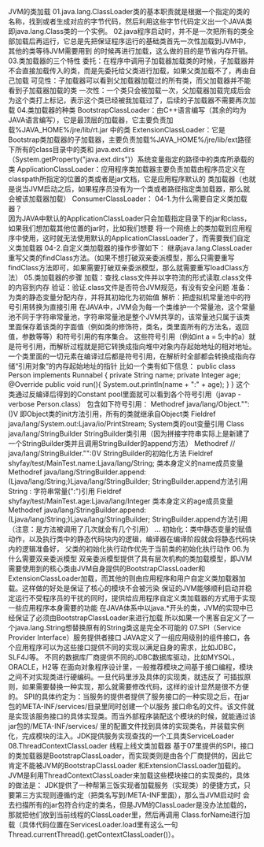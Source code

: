 JVM的类加载
01.java.lang.ClassLoader类的基本职责就是根据一个指定的类的名称，找到或者生成对应的字节代码，然后利用这些字节代码定义出一个JAVA类
  即java.lang.Class类的一个实例。
02.java程序启动时，并不是一次把所有的类全部加载后再运行，它总是先把保证程序运行的基础类首先一次性加载到JVM中，其他的类等待JVM需要用到
  的时候再进行加载，这么做的目的是节省内存开销。
03.类加载器的三个特性
    委托：在程序中调用子加载器加载类的时候，子加载器并不会直接加载传入的类，而是先委托给父类进行加载，如果父类加载不了，再由自己加载
    可见性：子加载器可以看到父加载器加载过的所有类，而父加载器并不能看到子加载器加载的类
    一次性：一个类只会被加载一次，父加载器加载完成后会为这个类打上标记，表示这个类已经被我加载过了，后续的子加载器不需要再次加载
04.类加载器的种类
    BootstrapClassLoader：由C++语言编写（其余的均为JAVA语言编写），它是最顶层的加载器，它主要负责加载%JAVA_HOME%/jre/lib/rt.jar
                     中的类
    ExtensionClassLoader：它是Bootstrap类加载器的子加载器，主要负责加载%JAVA_HOME%/jre/lib/ext路径下所有的class目录中的类和
                     java.ext.dirs（System.getProperty("java.ext.dirs")）系统变量指定的路径中的类库所承载的类
    ApplicationClassLoader：应用程序类加载器主要负责加载由程序员定义在classpath所指定的位置的类或者是jar文档，它是应用程序默认的
                       类加载器（也就是说当JVM启动之后，如果程序员没有为一个类或者路径指定类加载器，那么就会被该加载器加载）
    ConsumerClassLoader：
    04-1.为什么需要自定义类加载器？   
         因为JAVA中默认的ApplicationClassLoader只会加载指定目录下的jar和class，如果我们想加载其他位置的jar时，比如我们想要
         将一个网络上的类加载到应用程序中使用，这时就无法使用默认的ApplicationClassLoader了，而需要我们自定义类加载器
    04-2.自定义类加载器的操作步骤如下：
         继承java.lang.ClassLoader
         重写父类的findClass方法。（如果不想打破双亲委派模型，那么只需要重写findClass方法即可，如果需要打破双亲委派模型，那么就需要重写loadClass方法）
05.类加载器的步骤
    加载：查找.class文件并以字符流的形式读取.class文件的内容到内存
    验证：验证.class文件是否符合JVM规范，有没有安全问题
    准备：为类的静态变量分配内存，并将其初始化为初始值
    解析：把虚拟机常量池中的符号引用转换为直接引用
         在JAVA中，JVM会为每一个类维护一个常量池，这个常量池不同于字符串常量池，字符串常量池是整个JVM共享的，该常量池只属于该类
         里面保存着该类的字面值（例如类的修饰符，类名，类里面所有的方法名，返回值，参数等等）和符号引用的有序集合。
         这些符号引用（例如int a = 5;中的a）就是符号引用，而解析过程就是把它转换成指向堆中对象内存起始地址的相对地址。
         一个类里面的一切元素在编译过后都是符号引用，在解析时全部都会转换成指向存储“引用对象”的内存起始地址的指针
         比如一个类有如下信息：
         public class Person implements Runnabel {
            private String name;
            private Integer age;
            @Override
            public void run(){
                System.out.println(name + ":" + age);
            }
         }
         这个类通过反编译后得到的Constant pool里面就可以看到各个符号引用（javap -verbose Person.class）
         包含如下符号引用：
         Methodref java/lang/Object."<init>":()V 即Object类的init方法引用，所有的类就继承自Object类
         Fieldref java/lang/System.out:Ljava/io/PrintStream; System类的out变量引用
         Class  java/lang/StringBuilder StringBuilder类引用（因为拼接字符串实际上是新建了一个StringBuilder类并且调用StringBuilder的append方法）
         Methodref // java/lang/StringBuilder."<init>":()V StringBuilder的初始化方法
         Fieldref shyfay/test/MainTest.name:Ljava/lang/String; 类本身定义的name成员变量
         Methodref java/lang/StringBuilder.append:(Ljava/lang/String;)Ljava/lang/StringBuilder; StringBuilder.append方法引用
         String : 字符串常量(":")引用
         Fieldref shyfay/test/MainTest.age:Ljava/lang/Integer 类本身定义的age成员变量
         Methodref java/lang/StringBuilder.append:(Ljava/lang/String;)Ljava/lang/StringBuilder; StringBuilder.append方法引用
                   （注意：是方法被调用了几次就会有几个引用）
         ...
    初始化：类中静态变量的赋值动作，以及执行类中的静态代码块内的逻辑，编译器在编译阶段就会将静态代码块内的逻辑准备好，
          父类的初始化执行动作优先于当前类的初始化执行动作
06.为什么需要双亲委派模型
    双亲委派模型提供了具有层次机构的类加载模型，即JVM需要使用到的核心类由JVM自身提供的BootstrapClassLoader和
    ExtensionClassLoader加载，而其他的则由应用程序和用户自定义类加载器加载。这样做的好处是保证了核心的模块不会被污染
    保证的JVM能够顺利启动并稳定运行不受程序员的干扰的同时，提供给应用程序自定义类加载器的方式用于实现一些应用程序本身需要的功能
    在JAVA体系中以java.*开头的类，JVM的实现中已经保证了必须由BootstrapClassLoader来进行加载
    所以如果一个黑客自定义了一个java.lang.String想替换原有的String类这是完全不可能的
07.SPI（Service Provider Interface）服务提供者接口
    JAVA定义了一组应用级别的组件接口，各个应用程序可以为这些接口提供不同的实现以满足自身的需求，比如JDBC，SLF4J等。
    不同的数据库厂商提供不同的JDBC数据库驱动，比如MYSQL，ORACLE，H2等
    在面向对象程序设计里，一般推荐模块之间基于接口编程，模块之间不对实现类进行硬编码。一旦代码里涉及具体的实现类，就违反了
    可插拔原则，如果需要替换一种实现，那么就需要修改代码，这样的设计显然是很不方便的。
    SPI的具体约定为：当服务的提供者提供了服务接口的一种实现之后，在jar包的META-INF/services/目录里同时创建一个以服务
    接口命名的文件。该文件就是实现该服务接口的具体实现类。而当外部程序装配这个模块的时候，就能通过该jar包的/META-INF/services/
    里的配置文件找到具体的实现类名，并装载实例化，完成模块的注入。JDK提供服务实现查找的一个工具类ServiceLoader
08.ThreadContextClassLoader 线程上线文类加载器
    基于07里提供的SPI，接口的类加载器是BootstrapClassLoader，而实现类则是由各个厂商提供的，因此它肯定不能被JVM的BootstrapClassLoader
    和ExtensionClassLoader加载的。JVM是利用ThreadContextClassLoader来加载这些模块接口的实现类的，具体的做法是：
    JDK提供了一种帮第三饭实现者加载服务（实现类）的便捷方式，只要第三方实现则遵循约定（把类名写到/META-INF里面），那么当JVM启动时
    会去扫描所有的jar包符合约定的类名，但是JVM的ClassLoader是没办法加载的，那就把他们放到当前线程的ClassLoader里，然后再调用
    Class.forName进行加载（具体代码位置在ServicesLoader.load里有这么一句Thread.currentThread().getContextClassLoader()）。
         